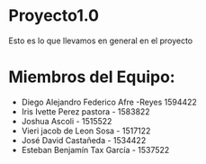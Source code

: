 # Proyecto1.0
Esto es lo que llevamos en general en el proyecto 

# Miembros del Equipo:

* Diego Alejandro Federico Afre  -Reyes 1594422
* Iris Ivette Perez pastora - 1583822
* Joshua Ascoli - 1515522
* Vieri jacob de Leon Sosa - 1517122
* José David Castañeda - 1534422
* Esteban Benjamín Tax García - 1537522
